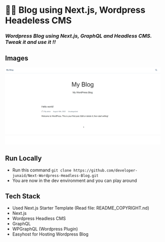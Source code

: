 # 👨‍💻 Blog using Next.js, Wordpress Headeless CMS

### _Wordpress Blog using Next.js, GraphQL and Headless CMS. Tweak it and use it !!_



## Images
<img src='./public/home.png' />


## Run Locally

- Run this command `git clone https://github.com/developer-junaid/Next-Wordpress-Headless-Blog.git`
- You are now in the dev environment and you can play around


## Tech Stack

- Used Next.js Starter Template (Read file: README_COPYRIGHT.nd)
- Next.js
- Wordpress Headless CMS
- GraphQL
- WPGraphQL (Wordpress Plugin)
- Easyhost for Hosting Wordpress Blog
